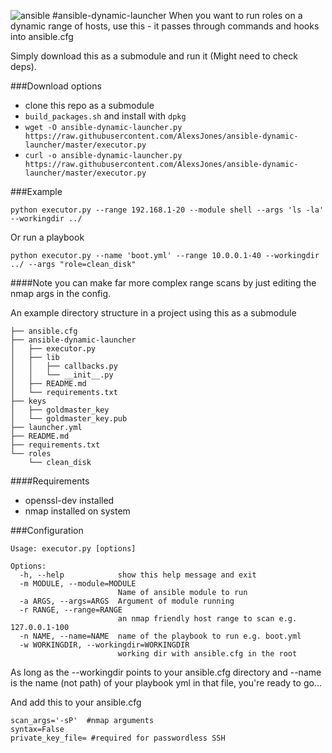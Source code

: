 ![ansible](https://i.imgur.com/p1o5UUY.png)
#ansible-dynamic-launcher
When you want to run roles on a dynamic range of hosts, use this - it passes through commands and hooks into ansible.cfg

Simply download this as a submodule and run it (Might need to check deps).


###Download options

- clone this repo as a submodule
- `build_packages.sh` and install with `dpkg`
- `wget -O ansible-dynamic-launcher.py https://raw.githubusercontent.com/AlexsJones/ansible-dynamic-launcher/master/executor.py`
- `curl -o ansible-dynamic-launcher.py https://raw.githubusercontent.com/AlexsJones/ansible-dynamic-launcher/master/executor.py`

###Example

```
python executor.py --range 192.168.1-20 --module shell --args 'ls -la' --workingdir ../
```

Or run a playbook

```
python executor.py --name 'boot.yml' --range 10.0.0.1-40 --workingdir ../ --args "role=clean_disk"
```

####Note you can make far more complex range scans by just editing the nmap args in the config.


An example directory structure in a project using this as a submodule

```
├── ansible.cfg
├── ansible-dynamic-launcher
│   ├── executor.py
│   ├── lib
│   │   ├── callbacks.py
│   │   └── __init__.py
│   ├── README.md
│   └── requirements.txt
├── keys
│   ├── goldmaster_key
│   └── goldmaster_key.pub
├── launcher.yml
├── README.md
├── requirements.txt
└── roles
    └── clean_disk

```

####Requirements
- openssl-dev installed
- nmap installed on system

###Configuration 

```
Usage: executor.py [options]

Options:
  -h, --help            show this help message and exit
  -m MODULE, --module=MODULE
                        Name of ansible module to run
  -a ARGS, --args=ARGS  Argument of module running
  -r RANGE, --range=RANGE
                        an nmap friendly host range to scan e.g. 127.0.0.1-100
  -n NAME, --name=NAME  name of the playbook to run e.g. boot.yml
  -w WORKINGDIR, --workingdir=WORKINGDIR
                        working dir with ansible.cfg in the root
```
As long as the --workingdir points to your ansible.cfg directory and --name is the name (not path) of your playbook yml in that file, you're ready to go...

And add this to your ansible.cfg

```
scan_args='-sP'  #nmap arguments
syntax=False
private_key_file= #required for passwordless SSH
```
